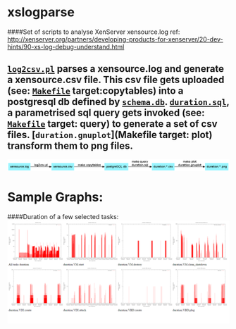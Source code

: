 # xslogparse
####Set of scripts to analyse XenServer  xensource.log
ref: http://xenserver.org/partners/developing-products-for-xenserver/20-dev-hints/90-xs-log-debug-understand.html


[`log2csv.pl`](log2csv.pl) parses a xensource.log and generate a xensource.csv file.
This csv file gets uploaded (see: [`Makefile`](Makefile) target:copytables) into a postgresql db defined by [`schema.db`](schema.db).
[`duration.sql`](duration.sql), a parametrised sql query gets invoked (see: [`Makefile`](Makefile) target: query) to generate a set of csv files.
[`duration.gnuplot`](Makefile target: plot) transform them to png files.
----
![diagram](doc/diagram.png)

Sample Graphs:
==============
####Duration of a few selected tasks:
![Duration of tasks](doc/xslogparse.png)
